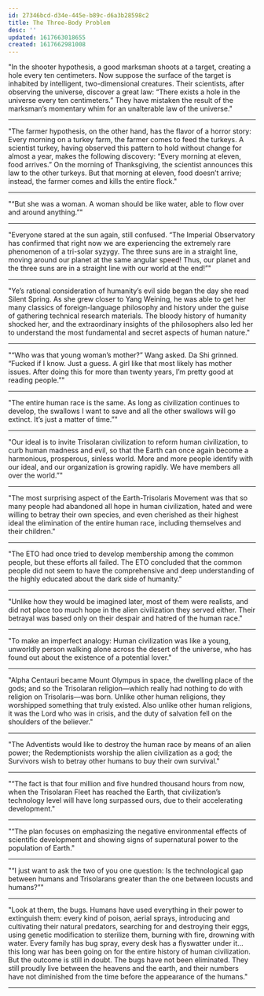 ```yaml
---
id: 27346bcd-d34e-445e-b89c-d6a3b28598c2
title: The Three-Body Problem
desc: ''
updated: 1617663018655
created: 1617662981008
---
```


"In the shooter hypothesis, a good marksman shoots at a target, creating a hole every ten centimeters. Now suppose the surface of the target is inhabited by intelligent, two-dimensional creatures. Their scientists, after observing the universe, discover a great law: “There exists a hole in the universe every ten centimeters.” They have mistaken the result of the marksman’s momentary whim for an unalterable law of the universe."

---------

"The farmer hypothesis, on the other hand, has the flavor of a horror story: Every morning on a turkey farm, the farmer comes to feed the turkeys. A scientist turkey, having observed this pattern to hold without change for almost a year, makes the following discovery: “Every morning at eleven, food arrives.” On the morning of Thanksgiving, the scientist announces this law to the other turkeys. But that morning at eleven, food doesn’t arrive; instead, the farmer comes and kills the entire flock."

---------

"“But she was a woman. A woman should be like water, able to flow over and around anything.”"

---------

"Everyone stared at the sun again, still confused. “The Imperial Observatory has confirmed that right now we are experiencing the extremely rare phenomenon of a tri-solar syzygy. The three suns are in a straight line, moving around our planet at the same angular speed! Thus, our planet and the three suns are in a straight line with our world at the end!”"

---------

"Ye’s rational consideration of humanity’s evil side began the day she read Silent Spring. As she grew closer to Yang Weining, he was able to get her many classics of foreign-language philosophy and history under the guise of gathering technical research materials. The bloody history of humanity shocked her, and the extraordinary insights of the philosophers also led her to understand the most fundamental and secret aspects of human nature."

---------

"“Who was that young woman’s mother?” Wang asked. Da Shi grinned. “Fucked if I know. Just a guess. A girl like that most likely has mother issues. After doing this for more than twenty years, I’m pretty good at reading people.”"

---------

"The entire human race is the same. As long as civilization continues to develop, the swallows I want to save and all the other swallows will go extinct. It’s just a matter of time.”"

---------

"Our ideal is to invite Trisolaran civilization to reform human civilization, to curb human madness and evil, so that the Earth can once again become a harmonious, prosperous, sinless world. More and more people identify with our ideal, and our organization is growing rapidly. We have members all over the world.”"

---------

"The most surprising aspect of the Earth-Trisolaris Movement was that so many people had abandoned all hope in human civilization, hated and were willing to betray their own species, and even cherished as their highest ideal the elimination of the entire human race, including themselves and their children."

---------

"The ETO had once tried to develop membership among the common people, but these efforts all failed. The ETO concluded that the common people did not seem to have the comprehensive and deep understanding of the highly educated about the dark side of humanity."

---------

"Unlike how they would be imagined later, most of them were realists, and did not place too much hope in the alien civilization they served either. Their betrayal was based only on their despair and hatred of the human race."

---------

"To make an imperfect analogy: Human civilization was like a young, unworldly person walking alone across the desert of the universe, who has found out about the existence of a potential lover."

---------

"Alpha Centauri became Mount Olympus in space, the dwelling place of the gods; and so the Trisolaran religion—which really had nothing to do with religion on Trisolaris—was born. Unlike other human religions, they worshipped something that truly existed. Also unlike other human religions, it was the Lord who was in crisis, and the duty of salvation fell on the shoulders of the believer."

---------

"The Adventists would like to destroy the human race by means of an alien power; the Redemptionists worship the alien civilization as a god; the Survivors wish to betray other humans to buy their own survival."

---------

"“The fact is that four million and five hundred thousand hours from now, when the Trisolaran Fleet has reached the Earth, that civilization’s technology level will have long surpassed ours, due to their accelerating development."

---------

"“The plan focuses on emphasizing the negative environmental effects of scientific development and showing signs of supernatural power to the population of Earth."

---------

"“I just want to ask the two of you one question: Is the technological gap between humans and Trisolarans greater than the one between locusts and humans?”"

---------

"Look at them, the bugs. Humans have used everything in their power to extinguish them: every kind of poison, aerial sprays, introducing and cultivating their natural predators, searching for and destroying their eggs, using genetic modification to sterilize them, burning with fire, drowning with water. Every family has bug spray, every desk has a flyswatter under it… this long war has been going on for the entire history of human civilization. But the outcome is still in doubt. The bugs have not been eliminated. They still proudly live between the heavens and the earth, and their numbers have not diminished from the time before the appearance of the humans."

---------
